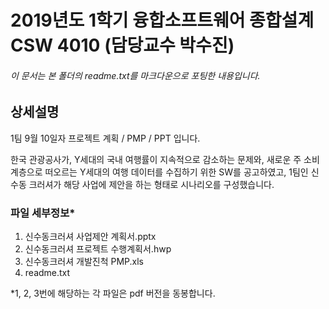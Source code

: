# 2019년도 1학기 융합소프트웨어 종합설계 CSW 4010 (담당교수 박수진)

###### 이 문서는 본 폴더의 readme.txt를 마크다운으로 포팅한 내용입니다.

## 상세설명

1팀 9월 10일자 프로젝트 계획 / PMP / PPT 입니다.

한국 관광공사가, Y세대의 국내 여행률이 지속적으로 감소하는 문제와, 새로운 주 소비계층으로 떠오르는 Y세대의 여행 데이터를 수집하기 위한 SW를 공고하였고, 1팀인 신수동 크러셔가 해당 사업에 제안을 하는 형태로 시나리오를 구성했습니다.

### 파일 세부정보\*

1. 신수동크러셔 사업제안 계획서.pptx
2. 신수동크러셔 프로젝트 수행계획서.hwp
3. 신수동크러셔 개발진척 PMP.xls
4. readme.txt

\*1, 2, 3번에 해당하는 각 파일은 pdf 버전을 동봉합니다.
